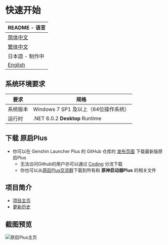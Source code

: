 # 快速开始

|README - 语言|
|-|
|[简体中文](../README.md)|
|[繁体中文](./README_CNT.md)|
|日本語 - 制作中|
|[English](./README_EN.md)|

## 系统环境要求

|要求|规格|
|-|-|
|系统版本|Windows 7 SP1 及以上（64位操作系统）|
|运行时|.NET 6.0.2 **Desktop** Runtime|

## 下载 原启Plus

- 你可以在 Genshin Launcher Plus 的 GitHub 仓库的 [发布页面](https://github.com/DawnFz/Genshin.Launcher.Plus/releases) 下载最新版原启Plus
  - 无法访问Github的用户亦可以通过 [Coding](https://nenedan.coding.net/public/glp/GenShin_Launcher_Plus/git/files) 分流下载
  - 你也可以从[原启Plus交流群](https://jq.qq.com/?_wv=1027&k=hHtDKShK)下载到所有和 **原神启动器Plus** 的相关文件

## 项目简介

-  [项目主页](https://www.dawnfz.com)
-  [更新历史](https://www.dawnfz.com/document/updated)

## 截图预览

![原启Plus主页](https://s2.loli.net/2022/03/08/UcaQSyRz6LJTen9.jpg)